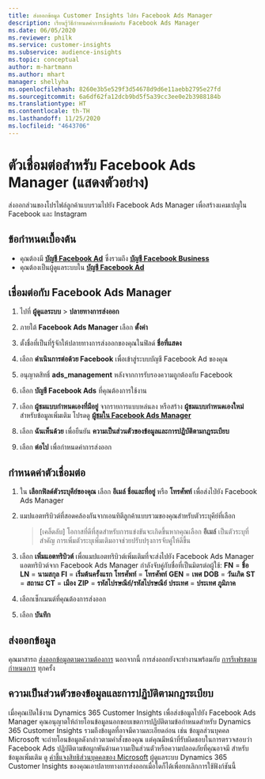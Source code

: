 ```yaml
---
title: ส่งออกข้อมูล Customer Insights ไปยัง Facebook Ads Manager
description: เรียนรู้วิธีกำหนดค่าการเชื่อมต่อกับ Facebook Ads Manager
ms.date: 06/05/2020
ms.reviewer: philk
ms.service: customer-insights
ms.subservice: audience-insights
ms.topic: conceptual
author: m-hartmann
ms.author: mhart
manager: shellyha
ms.openlocfilehash: 8260e3b5e529f3d54678d9d6e11aebb2795e27fd
ms.sourcegitcommit: 6a6df62fa12dcb9bd5f5a39cc3ee0e2b3988184b
ms.translationtype: HT
ms.contentlocale: th-TH
ms.lasthandoff: 11/25/2020
ms.locfileid: "4643706"
---
```

# <a name="connector-for-facebook-ads-manager-preview"></a>ตัวเชื่อมต่อสำหรับ Facebook Ads Manager (แสดงตัวอย่าง)

ส่งออกส่วนของโปรไฟล์ลูกค้าแบบรวมไปยัง Facebook Ads Manager เพื่อสร้างแคมเปญใน Facebook และ Instagram

## <a name="prerequisites"></a>ข้อกำหนดเบื้องต้น

- คุณต้องมี [**บัญชี Facebook Ad**](https://www.facebook.com/business/learn/lessons/step-by-step-ads-manager-account) ซึ่งรวมถึง [**บัญชี Facebook Business**](https://business.facebook.com/)
- คุณต้องเป็นผู้ดูแลระบบใน [**บัญชี Facebook Ad**](https://www.facebook.com/business/learn/lessons/step-by-step-ads-manager-account)

## <a name="connect-to-facebook-ads-manager"></a>เชื่อมต่อกับ Facebook Ads Manager

1. ไปที่ **ผู้ดูแลระบบ** > **ปลายทางการส่งออก**

1. ภายใต้ **Facebook Ads Manager** เลือก **ตั้งค่า**

1. ตั้งชื่อที่เป็นที่รู้จักให้ปลายทางการส่งออกของคุณในฟิลด์ **ชื่อที่แสดง**

1. เลือก **ดำเนินการต่อด้วย Facebook** เพื่อเข้าสู่ระบบบัญชี Facebook Ad ของคุณ

1. อนุญาตสิทธิ์ **ads_management** หลังจากการรับรองความถูกต้องกับ Facebook

1. เลือก **บัญชี Facebook Ads** ที่คุณต้องการใช้งาน

1. เลือก **ผู้ชมแบบกำหนดเองที่มีอยู่** จากรายการแบบหล่นลง หรือสร้าง **ผู้ชมแบบกำหนดเองใหม่** สำหรับข้อมูลเพิ่มเติม โปรดดู [**ผู้ชมใน Facebook Ads Manager**](https://www.facebook.com/business/help/744354708981227?id=2469097953376494)

1. เลือก **ฉันเห็นด้วย** เพื่อยืนยัน **ความเป็นส่วนตัวของข้อมูลและการปฏิบัติตามกฎระเบียบ**

1. เลือก **ต่อไป** เพื่อกำหนดค่าการส่งออก

## <a name="configure-the-connector"></a>กำหนดค่าตัวเชื่อมต่อ

1. ใน **เลือกฟิลด์ตัวระบุคีย์ของคุณ** เลือก **อีเมล์** **ชื่อและที่อยู่** หรือ **โทรศัพท์** เพื่อส่งไป่ยัง Facebook Ads Manager

1. แมปแอตทริบิวต์ที่สอดคล้องกันจากเอนทิตีลูกค้าแบบรวมของคุณสำหรับตัวระบุคีย์ที่เลือก
   > [เคล็ดลับ] โอกาสที่ดีที่สุดสำหรับการแข่งขันจะเกิดขึ้นหากคุณเลือก **อีเมล์** เป็นตัวระบุที่สำคัญ การเพิ่มตัวระบุเพิ่มเติมอาจช่วยปรับปรุงการจับคู่ให้ดีขึ้น

1. เลือก **เพิ่มแอตทริบิวต์** เพื่อแมปแอตทริบิวต์เพิ่มเติมที่จะส่งไปยัง Facebook Ads Manager แอตทริบิวต์จาก Facebook Ads Manager กำลังจับคู่กับชื่อที่เป็นมิตรต่อผู้ใช้: **FN** = **ชื่อ** **LN** = **นามสกุล** **FI** = **เริ่มต้นครั้งแรก** **โทรศัพท์** = **โทรศัพท์** **GEN** = **เพศ** **DOB** = **วันเกิด** **ST** = **สถานะ** **CT** = **เมือง** **ZIP** = **รหัสไปรษณีย์/รหัสไปรษณีย์** **ประเทศ** = **ประเทศ ภูมิภาค**

1. เลือกเซ็กเมนต์ที่คุณต้องการส่งออก

1. เลือก **บันทึก**

## <a name="export-the-data"></a>ส่งออกข้อมูล

คุณมาสารถ [ส่งออกข้อมูลตามความต้องการ](export-destinations.md) นอกจากนี้ การส่งออกยังจะทำงานพร้อมกับ [การรีเฟรชตามกำหนดการ](system.md#schedule-tab) ทุกครั้ง

## <a name="data-privacy-and-compliance"></a>ความเป็นส่วนตัวของข้อมูลและการปฏิบัติตามกฎระเบียบ

เมื่อคุณเปิดใช้งาน Dynamics 365 Customer Insights เพื่อส่งข้อมูลไปยัง Facebook Ads Manager คุณอนุญาตให้ถ่ายโอนข้อมูลนอกขอบเขตการปฏิบัติตามข้อกำหนดสำหรับ Dynamics 365 Customer Insights รวมถึงข้อมูลที่อาจมีความละเอียดอ่อน เช่น ข้อมูลส่วนบุคคล Microsoft จะถ่ายโอนข้อมูลดังกล่าวตามคำสั่งของคุณ แต่คุณมีหน้าที่รับผิดชอบในการตรวจสอบว่า Facebook Ads ปฏิบัติตามข้อผูกพันด้านความเป็นส่วนตัวหรือความปลอดภัยที่คุณอาจมี สำหรับข้อมูลเพิ่มเติม ดู [คำชี้แจงสิทธิส่วนบุคคลของ Microsoft](https://go.microsoft.com/fwlink/?linkid=396732)
ผู้ดูแลระบบ Dynamics 365 Customer Insights ของคุณเอาปลายทางการส่งออกเมื่อใดก็ได้เพื่อยกเลิกการใช้ฟังก์ชันนี้
